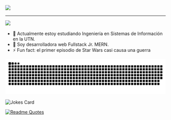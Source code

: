 ![](https://github-readme-streak-stats.herokuapp.com/?user=annaluzserena&theme=tokyonight&hide_border=true)<br/>

---
[![](https://visitcount.itsvg.in/api?id=annaluzserena&icon=0&color=0)](https://visitcount.itsvg.in)


- 🔭 Actualmente estoy estudiando Ingeniería en Sistemas de Información en la UTN.
- 🌱 Soy desarrolladora web Fullstack Jr. MERN.
- ⚡ Fun fact: el primer episodio de Star Wars casi causa una guerra

![github contribution grid snake animation](https://raw.githubusercontent.com/platane/platane/output/github-contribution-grid-snake.svg)


![Jokes Card](https://readme-jokes.vercel.app/api)


[![Readme Quotes](https://quotes-github-readme.vercel.app/api?type=horizontal&theme=dark)](https://github.com/piyushsuthar/github-readme-quotes)
